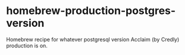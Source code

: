 # homebrew-production-postgres-version
Homebrew recipe for whatever postgresql version Acclaim (by Credly) production is on.
